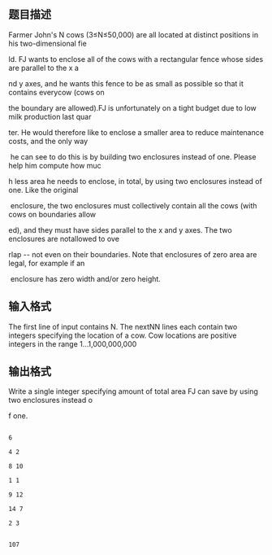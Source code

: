 ## 题目描述

<div>
 Farmer John's N cows (3≤N≤50,000) are all located at distinct positions in his two-dimensional fie
</div>
<div>
 ld. FJ wants to enclose all of the cows with a rectangular fence whose sides are parallel to the x a
</div>
<div>
 nd y axes, and he wants this fence to be as small as possible so that it contains everycow (cows on 
</div>
<div>
 the boundary are allowed).FJ is unfortunately on a tight budget due to low milk production last quar
</div>
<div>
 ter. He would therefore like to enclose a smaller area to reduce maintenance costs, and the only way
</div>
<div>
  he can see to do this is by building two enclosures instead of one. Please help him compute how muc
</div>
<div>
 h less area he needs to enclose, in total, by using two enclosures instead of one. Like the original
</div>
<div>
  enclosure, the two enclosures must collectively contain all the cows (with cows on boundaries allow
</div>
<div>
 ed), and they must have sides parallel to the x and y axes. The two enclosures are notallowed to ove
</div>
<div>
 rlap -- not even on their boundaries. Note that enclosures of zero area are legal, for example if an
</div>
<div>
  enclosure has zero width and/or zero height.
</div>
<p></p>

## 输入格式

<p>The first line of input contains N. The nextNN lines each contain two integers specifying the location of a cow. Cow locations are positive integers in the range 1…1,000,000,000</p>
<p></p>

## 输出格式

<div>
 Write a single integer specifying amount of total area FJ can save by using two enclosures instead o
</div>
<div>
 f one.
</div>
<p></p>

```input1
6
4 2
8 10
1 1
9 12
14 7
2 3
```
```output1
107
```
